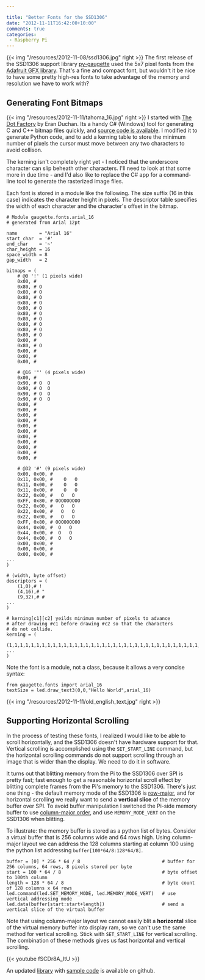 ```yaml
---

title: "Better Fonts for the SSD1306"
date: "2012-11-11T16:42:00+10:00"
comments: true
categories:
 - Raspberry Pi
---
```


{{< img "/resources/2012-11-08/ssd1306.jpg" right >}}
The first release of the SSD1306 support library [py-gaugette](https://github.com/guyc/py-gaugette)
used the 5x7 pixel fonts from the
[Adafruit GFX library](https://github.com/adafruit/Adafruit-GFX-Library/blob/master/glcdfont.c).
That's a fine and compact font, but wouldn't it be nice to have some pretty high-res fonts
to take advantage of the memory and resolution we have to work with?

<!--more-->

Generating Font Bitmaps
-----------------------

{{< img "/resources/2012-11-11/tahoma_16.jpg" right >}}
I started with [The Dot Factory](http://www.pavius.net/2009/07/the-dot-factory-an-lcd-font-and-image-generator/) by Eran Duchan.  Its a handy C# (Windows) tool for generating C and C++ bitmap files quickly, and [source code is available](https://github.com/pavius/The-Dot-Factory).  I modified it to generate Python code, and to add a kerning table to store the minimum number of pixels the cursor must move between any two characters to avoid collison.  

The kerning isn't completely right yet  - I noticed that the underscore character can slip beheath other characters.  I'll need to look at that some more in due time - and I'd also like to replace the C# app for a command-line tool to generate the rasterized image files.

Each font is stored in a module like the following.  The size suffix (16 in this case) indicates the character height in pixels.
The descriptor table specifies the width of each character and the character's offset in the bitmap.

```
# Module gaugette.fonts.arial_16
# generated from Arial 12pt                                                                                                         

name        = "Arial 16"
start_char  = '#'
end_char    = '~'
char_height = 16
space_width = 8
gap_width   = 2

bitmaps = (
    # @0 '!' (1 pixels wide)
    0x00, #  
    0x80, # O
    0x80, # O
    0x80, # O
    0x80, # O
    0x80, # O
    0x80, # O
    0x80, # O
    0x80, # O
    0x80, # O
    0x80, # O
    0x00, #  
    0x80, # O
    0x00, #  
    0x00, #  
    0x00, #  

    # @16 '"' (4 pixels wide)
    0x00, #     
    0x90, # O  O
    0x90, # O  O
    0x90, # O  O
    0x90, # O  O
    0x00, #     
    0x00, #     
    0x00, #     
    0x00, #     
    0x00, #     
    0x00, #     
    0x00, #     
    0x00, #     
    0x00, #     
    0x00, #     
    0x00, #     

    # @32 '#' (9 pixels wide)
    0x00, 0x00, #          
    0x11, 0x00, #    O   O
    0x11, 0x00, #    O   O
    0x11, 0x00, #    O   O
    0x22, 0x00, #   O   O  
    0xFF, 0x80, # OOOOOOOOO
    0x22, 0x00, #   O   O  
    0x22, 0x00, #   O   O  
    0x22, 0x00, #   O   O  
    0xFF, 0x80, # OOOOOOOOO
    0x44, 0x00, #  O   O   
    0x44, 0x00, #  O   O   
    0x44, 0x00, #  O   O   
    0x00, 0x00, #          
    0x00, 0x00, #          
    0x00, 0x00, #          
...
)

# (width, byte offset)
descriptors = (
    (1,0),# !
    (4,16),# "
    (9,32),# #
...
)

# kerning[c1][c2] yeilds minimum number of pixels to advance
# after drawing #c1 before drawing #c2 so that the characters
# do not collide.
kerning = (
    (1,1,1,1,1,1,1,1,1,1,1,1,1,1,1,1,1,1,1,1,1,1,1,1,1,1,1,1,1,1,1,1,1,1,1,1,1,1,1,1,1,1,1,1,1,1,1,1,1,1,1,1,1,1,1,1,1,1,1,1,1,1,0,1,1,1,1,1,1,1,1,1,1,0,1,1,1,1,1,1,1,1,1,1,1,1,1,1,1,1,1,1,1,1,),
...
)
```

Note the font is a module, not a class, because it allows a very concise syntax:

```
from gaugette.fonts import arial_16
textSize = led.draw_text3(0,0,"Hello World",arial_16)
```

{{< img "/resources/2012-11-11/old_english_text.jpg" right >}}

Supporting Horizontal Scrolling
-------------------------------

In the process of testing these fonts, I realized I would like to be able to scroll horizontally,
and the SSD1306 doesn't have hardware support for that.  Vertical scrolling is accomplished using
the ```SET_START_LINE``` command, but the horizontal scrolling commands do not support scrolling
through an image that is wider than the display.  We need to do it in software.

It turns out that blitting memory from the Pi to the SSD1306 over SPI is pretty fast; fast enough
to get a reasonable horizontal scroll effect by blitting complete frames from the Pi's
memory to the SSD1306.  There's just one thing - the default memory mode of the
SSD1306 is [row-major](http://en.wikipedia.org/wiki/Row-major_order), and
for horizontal scrolling we really want to send a __vertical slice__ of the memory buffer
over SPI.  To avoid buffer manipulation I switched the Pi-side memory buffer to use
[column-major order](http://en.wikipedia.org/wiki/Column-major_order#Column-major_order),
and use ```MEMORY_MODE_VERT``` on the SSD1306 when blitting.

To illustrate: the memory buffer is stored as a python list of bytes.  Consider a virtual
buffer that is 256 columns wide and 64 rows high.  Using column-major layout
we can address the 128 columns starting at column 100 using the python
list addressing ```buffer[100*64/8:128*64/8]```.

```
buffer = [0] * 256 * 64 / 8                              # buffer for 256 columns, 64 rows, 8 pixels stored per byte
start = 100 * 64 / 8                                     # byte offset to 100th column
length = 128 * 64 / 8                                    # byte count of 128 columns x 64 rows
led.command(led.SET_MEMORY_MODE, led.MEMORY_MODE_VERT)   # use vertical addressing mode
led.data(buffer[start:start+length])                     # send a vertical slice of the virtual buffer
```

Note that using column-major layout we cannot easily blit a __horizontal__
slice of the virtual memory buffer into display ram, so we can't use the same method for
vertical scrolling.  Stick with ```SET_START_LINE``` for vertical scrolling.  The combination
of these methods gives us fast horizontal and vertical scrolling.

{{< youtube  fSCDr8A_ItU >}}

An updated [library](https://github.com/guyc/py-gaugette) with [sample code](https://github.com/guyc/py-gaugette/blob/master/samples/font_test.py) is available on github.
